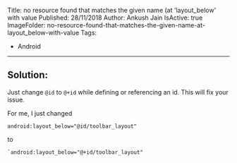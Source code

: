 Title: no resource found that matches the given name (at 'layout_below' with value
Published: 28/11/2018
Author: Ankush Jain
IsActive: true
ImageFolder: no-resource-found-that-matches-the-given-name-at-layout_below-with-value
Tags:
  - Android
---
## Solution:

Just change `@id` to `@+id` while defining or referencing an id. This will fix your issue.

For me, I just changed 

```markup
android:layout_below="@id/toolbar_layout"
```
to
```markup
`android:layout_below="@+id/toolbar_layout"
```

                
